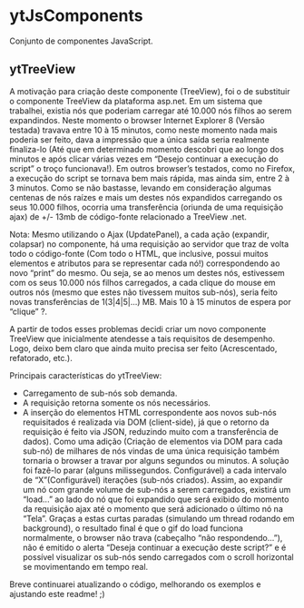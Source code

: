 ytJsComponents
==============

Conjunto de componentes JavaScript.


ytTreeView
----------
A motivação para criação deste componente (TreeView), foi o de substituir o componente TreeView da plataforma asp.net. Em um sistema que trabalhei, existia nós que poderiam carregar até 10.000 nós filhos ao serem expandindos. Neste momento o browser Internet Explorer 8 (Versão testada) travava entre 10 à 15 minutos, como neste momento nada mais poderia ser feito, dava a impressão que a única saída seria realmente finaliza-lo (Até que em determinado momento descobri que ao longo dos minutos e após clicar várias vezes em “Desejo continuar a execução do script” o troço funcionava!). Em outros browser’s testados, como no Firefox, a execução do script se tornava bem mais rápida, mas ainda sim, entre 2 à 3 minutos. Como se não bastasse, levando em consideração algumas centenas de nós raízes e mais um destes nós expandidos carregando os seus 10.000 filhos, ocorria uma transferência (oriunda de uma requisição ajax) de +/- 13mb de código-fonte relacionado a TreeView .net.

Nota: Mesmo utilizando o Ajax (UpdatePanel), a cada ação (expandir, colapsar) no componente, há uma requisição ao servidor que traz de volta todo o código-fonte (Com todo o HTML, que inclusive, possui muitos elementos e atributos para se representar cada nó!) correspondendo ao novo “print” do mesmo. Ou seja, se ao menos um destes nós, estivessem com os seus 10.000 nós filhos carregados,  a cada clique do mouse em outros nós (mesmo que estes não tivessem muitos sub-nós), seria feito novas transferências de 1(3|4|5|...) MB. Mais 10 à 15 minutos de espera por “clique” ?.

A partir de todos esses problemas decidi criar um novo componente TreeView que inicialmente atendesse a tais requisitos de desempenho. Logo, deixo bem claro que ainda muito precisa ser feito (Acrescentado, refatorado, etc.).

Principais características do ytTreeView:
* Carregamento de sub-nós sob demanda.
* A requisição retorna somente os nós necessários.
* A inserção do elementos HTML correspondente aos novos sub-nós requisitados é realizada via DOM (client-side), já que o retorno da requisição é feito via JSON, reduzindo muito com a transferência de dados). Como uma adição (Criação de elementos via DOM para cada sub-nó) de milhares de nós vindas de uma única requisição também tornaria o browser a travar por alguns segundos ou minutos. A solução foi fazê-lo parar (alguns milissegundos. Configurável) a cada intervalo de “X”(Configurável)  iterações (sub-nós criados). Assim, ao expandir um nó com grande volume de sub-nós a serem carregados, existirá um “load...” ao lado do nó que foi expandido que será exibido do momento da requisição ajax até o momento que será adicionado o último nó na “Tela”. Graças a estas curtas paradas (simulando um thread rodando em background), o resultado final é que o gif do load funciona normalmente, o browser não trava (cabeçalho “não respondendo...”), não é emitido o alerta “Deseja continuar a execução deste script?” e é possível visualizar os sub-nós sendo carregados com o scroll horizontal se movimentando em tempo real.


Breve continuarei atualizando o código, melhorando os exemplos e ajustando este  readme! ;)